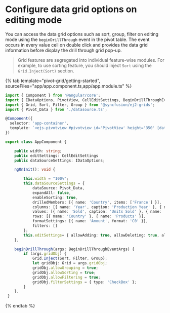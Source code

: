 # Configure data grid options on editing mode

You can access the data grid options such as sort, group, filter on editing mode using the `beginDrillThrough` event in the pivot table. The event occurs in every value cell on double click and provides the data grid information before display the drill through grid pop-up.

> Grid features are segregated into individual feature-wise modules. For example, to use sorting feature, you should inject `Sort` using the `Grid.Inject(Sort)` section.

{% tab template="pivot-grid/getting-started", sourceFiles="app/app.component.ts,app/app.module.ts" %}

```typescript
import { Component } from '@angular/core';
import { IDataOptions, PivotView, CellEditSettings, BeginDrillThroughEventArgs } from '@syncfusion/ej2-angular-pivotview';
import { Grid, Sort, Filter, Group } from '@syncfusion/ej2-grids';
import { Pivot_Data } from './datasource.ts';

@Component({
  selector: 'app-container',  
  template: `<ejs-pivotview #pivotview id='PivotView' height='350' [dataSourceSettings]=dataSourceSettings [editSettings]=editSettings width=width (beginDrillThrough)='beginDrillThrough($event)'></ejs-pivotview>`
})

export class AppComponent {

    public width: string;
    public editSettings: CellEditSettings
    public dataSourceSettings: IDataOptions;

    ngOnInit(): void {

        this.width = "100%";
        this.dataSourceSettings = {
            dataSource: Pivot_Data,
            expandAll: false,
            enableSorting: true,
            drilledMembers: [{ name: 'Country', items: ['France'] }],
            columns: [{ name: 'Year', caption: 'Production Year' }, { name: 'Quarter' }],
            values: [{ name: 'Sold', caption: 'Units Sold' }, { name: 'Amount', caption: 'Sold Amount' }],
            rows: [{ name: 'Country' }, { name: 'Products' }],
            formatSettings: [{ name: 'Amount', format: 'C0' }],
            filters: []
        };
        this.editSettings= { allowAdding: true, allowDeleting: true, allowEditing: true, mode: 'Normal' }
    },

    beginDrillThrough(args: BeginDrillThroughEventArgs) {
        if (args.gridObj) {
            Grid.Inject(Sort, Filter, Group);
            let gridObj: Grid = args.gridObj;
            gridObj.allowGrouping = true;
            gridObj.allowSorting = true;
            gridObj.allowFiltering = true;
            gridObj.filterSettings = { type: 'CheckBox' };
        }
    },
 }

```

{% endtab %}
